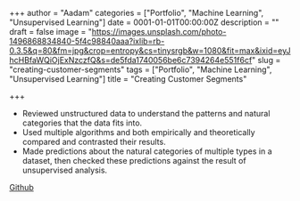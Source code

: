 +++
author = "Aadam"
categories = ["Portfolio", "Machine Learning", "Unsupervised Learning"]
date = 0001-01-01T00:00:00Z
description = ""
draft = false
image = "https://images.unsplash.com/photo-1496868834840-5f4c98840aaa?ixlib=rb-0.3.5&q=80&fm=jpg&crop=entropy&cs=tinysrgb&w=1080&fit=max&ixid=eyJhcHBfaWQiOjExNzczfQ&s=de5fda1740056be6c7394264e551f6cf"
slug = "creating-customer-segments"
tags = ["Portfolio", "Machine Learning", "Unsupervised Learning"]
title = "Creating Customer Segments"

+++


* Reviewed unstructured data to understand the patterns and natural categories that the data fits into. 
* Used multiple algorithms and both empirically and theoretically compared and contrasted their results. 
* Made predictions about the natural categories of multiple types in a dataset, then checked these predictions against the result of unsupervised analysis.

[Github](https://github.com/aadimator/machine_learning_nanodegree/tree/master/customer_segments)

